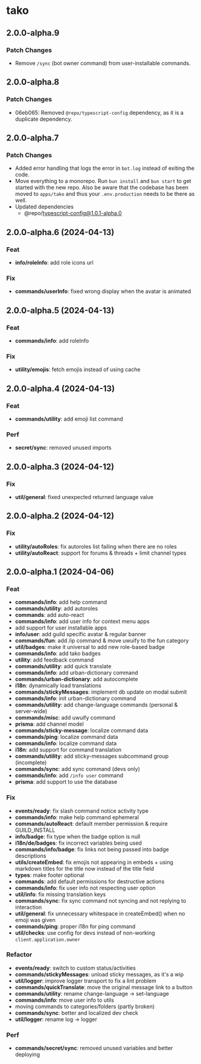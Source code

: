 # tako

## 2.0.0-alpha.9

### Patch Changes

- Remove `/sync` (bot owner command) from user-installable commands.

## 2.0.0-alpha.8

### Patch Changes

- 06eb065: Removed `@repo/typescript-config` dependency, as it is a duplicate dependency.

## 2.0.0-alpha.7

### Patch Changes

- Added error handling that logs the error in `bot.log` instead of exiting the code.
- Move everything to a monorepo. Run `bun install` and `bun start` to get started with the new repo. Also be aware that the codebase has been moved to `apps/tako` and thus your `.env.production` needs to be there as well.
- Updated dependencies
  - @repo/typescript-config@1.0.1-alpha.0

## 2.0.0-alpha.6 (2024-04-13)

### Feat

- **info/roleInfo**: add role icons url

### Fix

- **commands/userInfo**: fixed wrong display when the avatar is animated

## 2.0.0-alpha.5 (2024-04-13)

### Feat

- **commands/info**: add roleInfo

### Fix

- **utility/emojis**: fetch emojis instead of using cache

## 2.0.0-alpha.4 (2024-04-13)

### Feat

- **commands/utility**: add emoji list command

### Perf

- **secret/sync**: removed unused imports

## 2.0.0-alpha.3 (2024-04-12)

### Fix

- **util/general**: fixed unexpected returned language value

## 2.0.0-alpha.2 (2024-04-12)

### Fix

- **utility/autoRoles**: fix autoroles list failing when there are no roles
- **utility/autoReact**: support for forums & threads + limit channel types

## 2.0.0-alpha.1 (2024-04-06)

### Feat

- **commands/info**: add help command
- **commands/utility**: add autoroles
- **commands**: add auto-react
- **commands/info**: add user info for context menu apps
- add support for user installable apps
- **info/user**: add guild specific avatar & regular banner
- **commands/fun**: add /ip command & move uwuify to the fun category
- **util/badges**: make it universal to add new role-based badge
- **commands/info**: add tako badges
- **utility**: add feedback command
- **commands/utility**: add quick translate
- **commands/info**: add urban-dictionary command
- **commands/urban-dictionary**: add autocomplete
- **i18n**: dynamically load translations
- **commands/stickyMessages**: implement db update on modal submit
- **commands/info**: init urban-dictionary command
- **commands/utility**: add change-language commands (personal & server-wide)
- **commands/misc**: add uwuify command
- **prisma**: add channel model
- **commands/sticky-message**: localize command data
- **commands/ping**: localize command data
- **commands/info**: localize command data
- **i18n**: add support for command translation
- **commands/utility**: add sticky-messages subcommand group (incomplete)
- **commands/sync**: add sync command (devs only)
- **commands/info**: add `/info user` command
- **prisma**: add support to use the database

### Fix

- **events/ready**: fix slash command notice activity type
- **commands/info**: make help command ephemeral
- **commands/autoReact**: default member permission & require GUILD_INSTALL
- **info/badge**: fix type when the badge option is null
- **i18n/de/badges**: fix incorrect variables being used
- **commands/info/badge**: fix links not being passed into badge descriptions
- **utils/createEmbed**: fix emojis not appearing in embeds + using markdown titles for the title now instead of the title field
- **types**: make footer optional
- **commands**: add default permissions for destructive actions
- **commands/info**: fix user info not respecting user option
- **util/info**: fix missing translation keys
- **commands/sync**: fix sync command not syncing and not replying to interaction
- **util/general**: fix unnecessary whitespace in createEmbed() when no emoji was given
- **commands/ping**: proper i18n for ping command
- **util/checks**: use config for devs instead of non-working `client.application.owner`

### Refactor

- **events/ready**: switch to custom status/activities
- **commands/stickyMessages**: unload sticky messages, as it's a wip
- **util/logger**: improve logger transport to fix a lint problem
- **commands/quickTranslate**: move the original message link to a button
- **commands/utility**: rename change-language -> set-language
- **commands/info**: move user info to utils
- moving commands to categories/folders (partly broken)
- **commands/sync**: better and localized dev check
- **util/logger**: rename log -> logger

### Perf

- **commands/secret/sync**: removed unused variables and better deploying
